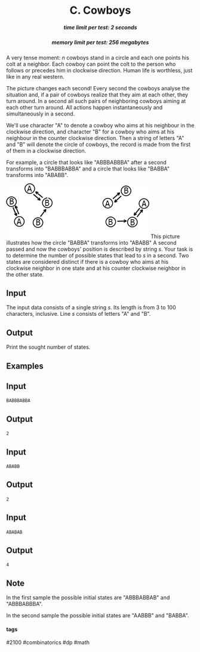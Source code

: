 <h1 style='text-align: center;'> C. Cowboys</h1>

<h5 style='text-align: center;'>time limit per test: 2 seconds</h5>
<h5 style='text-align: center;'>memory limit per test: 256 megabytes</h5>

A very tense moment: *n* cowboys stand in a circle and each one points his colt at a neighbor. Each cowboy can point the colt to the person who follows or precedes him in clockwise direction. Human life is worthless, just like in any real western.

The picture changes each second! Every second the cowboys analyse the situation and, if a pair of cowboys realize that they aim at each other, they turn around. In a second all such pairs of neighboring cowboys aiming at each other turn around. All actions happen instantaneously and simultaneously in a second.

We'll use character "A" to denote a cowboy who aims at his neighbour in the clockwise direction, and character "B" for a cowboy who aims at his neighbour in the counter clockwise direction. Then a string of letters "A" and "B" will denote the circle of cowboys, the record is made from the first of them in a clockwise direction.

For example, a circle that looks like "ABBBABBBA" after a second transforms into "BABBBABBA" and a circle that looks like "BABBA" transforms into "ABABB".

 ![](images/6d84213d733e34dbf31aeec02ab68b73cb6f9b7c.png)  This picture illustrates how the circle "BABBA" transforms into "ABABB"  A second passed and now the cowboys' position is described by string *s*. Your task is to determine the number of possible states that lead to *s* in a second. Two states are considered distinct if there is a cowboy who aims at his clockwise neighbor in one state and at his counter clockwise neighbor in the other state.

## Input

The input data consists of a single string *s*. Its length is from 3 to 100 characters, inclusive. Line *s* consists of letters "A" and "B".

## Output

Print the sought number of states.

## Examples

## Input


```
BABBBABBA  

```
## Output


```
2  

```
## Input


```
ABABB  

```
## Output


```
2  

```
## Input


```
ABABAB  

```
## Output


```
4  

```
## Note

In the first sample the possible initial states are "ABBBABBAB" and "ABBBABBBA".

In the second sample the possible initial states are "AABBB" and "BABBA".



#### tags 

#2100 #combinatorics #dp #math 